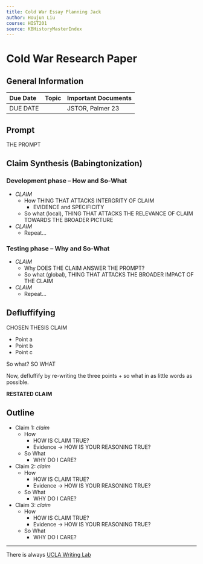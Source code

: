 ```yaml
---
title: Cold War Essay Planning Jack
author: Houjun Liu
course: HIST201
source: KBHistoryMasterIndex
---
```


# Cold War Research Paper
## General Information
| Due Date | Topic | Important Documents |
| :-- | :-- | :-- |
| DUE DATE | | JSTOR, Palmer 23 |

## Prompt
THE PROMPT

## Claim Synthesis (Babingtonization)
### Development phase – How and So-What
- *CLAIM*
	- How THING THAT ATTACKS INTERGRITY OF CLAIM
		- EVIDENCE and SPECIFICITY
	- So what (local), THING THAT ATTACKS THE RELEVANCE OF CLAIM TOWARDS THE BROADER PICTURE
- *CLAIM*
	- Repeat...
	
### Testing phase – Why and So-What
- *CLAIM*
	- Why DOES THE CLAIM ANSWER THE PROMPT?
	- So what (global), THING THAT ATTACKS THE BROADER IMPACT OF THE CLAIM
- *CLAIM*
	- Repeat...
	
## Defluffifying
CHOSEN THESIS CLAIM

* Point a 
* Point b
* Point c

So what? SO WHAT

Now, defluffify by re-writing the three points + so what in as little words as possible.

**RESTATED CLAIM**

## Outline
- Claim 1: *claim*
	- How
		- HOW IS CLAIM TRUE?
		- Evidence -> HOW IS YOUR REASONING TRUE?
	- So What
		- WHY DO I CARE?
- Claim 2: *claim*
	- How
		- HOW IS CLAIM TRUE?
		- Evidence -> HOW IS YOUR REASONING TRUE?
	- So What
		- WHY DO I CARE?
- Claim 3: *claim*
	- How
		- HOW IS CLAIM TRUE?
		- Evidence -> HOW IS YOUR REASONING TRUE?
	- So What
		- WHY DO I CARE?

***
There is always [UCLA Writing Lab](https://wp.ucla.edu/wp-content/uploads/2016/01/UWC_handouts_What-How-So-What-Thesis-revised-5-4-15-RZ.pdf)
